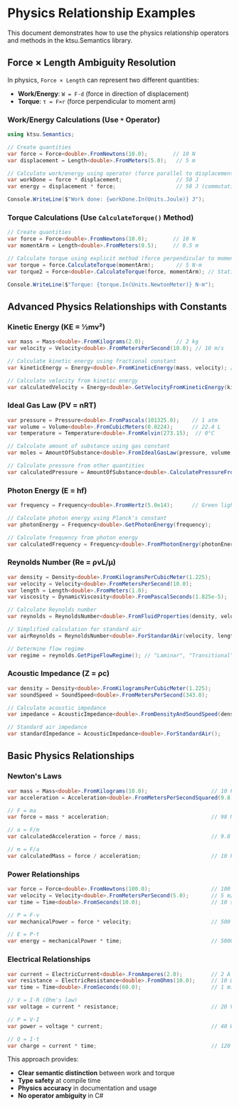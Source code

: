 # Physics Relationship Examples

This document demonstrates how to use the physics relationship operators and methods in the ktsu.Semantics library.

## Force × Length Ambiguity Resolution

In physics, `Force × Length` can represent two different quantities:
- **Work/Energy**: `W = F·d` (force in direction of displacement)
- **Torque**: `τ = F×r` (force perpendicular to moment arm)

### Work/Energy Calculations (Use `*` Operator)
```csharp
using ktsu.Semantics;

// Create quantities
var force = Force<double>.FromNewtons(10.0);        // 10 N
var displacement = Length<double>.FromMeters(5.0);   // 5 m

// Calculate work/energy using operator (force parallel to displacement)
var workDone = force * displacement;                 // 50 J
var energy = displacement * force;                   // 50 J (commutative)

Console.WriteLine($"Work done: {workDone.In(Units.Joule)} J");
```

### Torque Calculations (Use `CalculateTorque()` Method)
```csharp
// Create quantities
var force = Force<double>.FromNewtons(10.0);        // 10 N
var momentArm = Length<double>.FromMeters(0.5);     // 0.5 m

// Calculate torque using explicit method (force perpendicular to moment arm)
var torque = force.CalculateTorque(momentArm);       // 5 N·m
var torque2 = Force<double>.CalculateTorque(force, momentArm); // Static method

Console.WriteLine($"Torque: {torque.In(Units.NewtonMeter)} N·m");
```

## Advanced Physics Relationships with Constants

### Kinetic Energy (KE = ½mv²)
```csharp
var mass = Mass<double>.FromKilograms(2.0);          // 2 kg
var velocity = Velocity<double>.FromMetersPerSecond(10.0); // 10 m/s

// Calculate kinetic energy using fractional constant
var kineticEnergy = Energy<double>.FromKineticEnergy(mass, velocity); // 100 J

// Calculate velocity from kinetic energy
var calculatedVelocity = Energy<double>.GetVelocityFromKineticEnergy(kineticEnergy, mass); // 10 m/s
```

### Ideal Gas Law (PV = nRT)
```csharp
var pressure = Pressure<double>.FromPascals(101325.0);    // 1 atm
var volume = Volume<double>.FromCubicMeters(0.0224);      // 22.4 L
var temperature = Temperature<double>.FromKelvin(273.15);  // 0°C

// Calculate amount of substance using gas constant
var moles = AmountOfSubstance<double>.FromIdealGasLaw(pressure, volume, temperature); // ~1 mol

// Calculate pressure from other quantities
var calculatedPressure = AmountOfSubstance<double>.CalculatePressureFromIdealGas(moles, temperature, volume);
```

### Photon Energy (E = hf)
```csharp
var frequency = Frequency<double>.FromHertz(5.0e14);      // Green light frequency

// Calculate photon energy using Planck's constant
var photonEnergy = Frequency<double>.GetPhotonEnergy(frequency);

// Calculate frequency from photon energy
var calculatedFrequency = Frequency<double>.FromPhotonEnergy(photonEnergy);
```

### Reynolds Number (Re = ρvL/μ)
```csharp
var density = Density<double>.FromKilogramsPerCubicMeter(1.225);        // Air density
var velocity = Velocity<double>.FromMetersPerSecond(10.0);              // 10 m/s
var length = Length<double>.FromMeters(1.0);                           // 1 m characteristic length
var viscosity = DynamicViscosity<double>.FromPascalSeconds(1.825e-5);   // Air viscosity

// Calculate Reynolds number
var reynolds = ReynoldsNumber<double>.FromFluidProperties(density, velocity, length, viscosity);

// Simplified calculation for standard air
var airReynolds = ReynoldsNumber<double>.ForStandardAir(velocity, length);

// Determine flow regime
var regime = reynolds.GetPipeFlowRegime(); // "Laminar", "Transitional", or "Turbulent"
```

### Acoustic Impedance (Z = ρc)
```csharp
var density = Density<double>.FromKilogramsPerCubicMeter(1.225);        // Air density
var soundSpeed = SoundSpeed<double>.FromMetersPerSecond(343.0);         // Sound speed in air

// Calculate acoustic impedance
var impedance = AcousticImpedance<double>.FromDensityAndSoundSpeed(density, soundSpeed);

// Standard air impedance
var standardImpedance = AcousticImpedance<double>.ForStandardAir();
```

## Basic Physics Relationships

### Newton's Laws
```csharp
var mass = Mass<double>.FromKilograms(10.0);                    // 10 kg
var acceleration = Acceleration<double>.FromMetersPerSecondSquared(9.8); // 9.8 m/s²

// F = ma
var force = mass * acceleration;                                // 98 N

// a = F/m
var calculatedAcceleration = force / mass;                      // 9.8 m/s²

// m = F/a
var calculatedMass = force / acceleration;                      // 10 kg
```

### Power Relationships
```csharp
var force = Force<double>.FromNewtons(100.0);                   // 100 N
var velocity = Velocity<double>.FromMetersPerSecond(5.0);       // 5 m/s
var time = Time<double>.FromSeconds(10.0);                      // 10 s

// P = F·v
var mechanicalPower = force * velocity;                         // 500 W

// E = P·t
var energy = mechanicalPower * time;                            // 5000 J
```

### Electrical Relationships
```csharp
var current = ElectricCurrent<double>.FromAmperes(2.0);         // 2 A
var resistance = ElectricResistance<double>.FromOhms(10.0);     // 10 Ω
var time = Time<double>.FromSeconds(60.0);                      // 1 minute

// V = I·R (Ohm's law)
var voltage = current * resistance;                             // 20 V

// P = V·I
var power = voltage * current;                                  // 40 W

// Q = I·t
var charge = current * time;                                    // 120 C
```

This approach provides:
- **Clear semantic distinction** between work and torque
- **Type safety** at compile time
- **Physics accuracy** in documentation and usage
- **No operator ambiguity** in C# 
